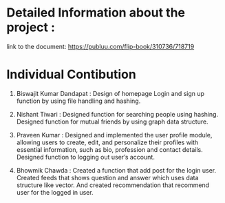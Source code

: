 # Detailed Information about the project : 
link to the document: https://publuu.com/flip-book/310736/718719

# Individual Contibution

1) Biswajit Kumar Dandapat :
Design of homepage
Login and sign up function by using file handling and hashing.

3) Nishant Tiwari :
Designed function for searching people using hashing.
Designed function for mutual friends by using graph data structure.

5) Praveen Kumar :
Designed and implemented the user profile module, allowing users to create, edit, and personalize their profiles with essential information, such as bio, profession and contact details.
Designed function to logging out user’s account.

7) Bhowmik Chawda :
Created a function that add post for the login user.
Created feeds that shows question and answer which uses data structure like vector.
And created recommendation that recommend user for the logged in user.
